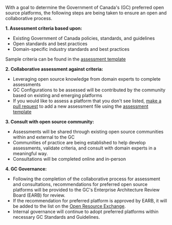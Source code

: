 
With a goal to determine the Government of Canada's (GC) preferred open source platforms, the following steps are being taken to ensure an open and collaborative process.

**1. Assessment criteria based upon:**

- Existing Government of Canada policies, standards, and guidelines
- Open standards and best practices
- Domain-specific industry standards and best practices

Sample criteria can be found in the [assessment template](Template.md)

**2. Collaborative assessment against criteria:**

- Leveraging open source knowledge from domain experts to complete assessments
- GC Configurations to be assessed will be contributed by the community based on existing and emerging platforms
- If you would like to assess a platform that you don't see listed, [make a pull request](https://help.github.com/articles/creating-a-pull-request/) to add a new assessment file using the [assessment template](Template.md)

**3. Consult with open source community:**

- Assessments will be shared through existing open source communities within and external to the GC
- Communities of practice are being established to help develop assessments, validate criteria, and consult with domain experts in a meaningful way.
- Consultations will be completed online and in-person

**4. GC Governance:**

- Following the completion of the collaborative process for assessment and consultations, recommendations for preferred open source platforms will be provided to the GC's Enterprise Architecture Review Board (EARB) for review.
- If the recommendation for preferred platform is approved by EARB, it will be added to the list on the [Open Resource Exchange](../9_Open_Resource_Exchange.md).
- Internal governance will continue to adopt preferred platforms within necessary GC Standards and Guidelines.
